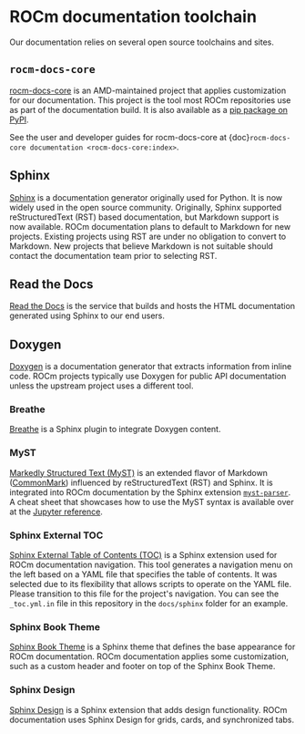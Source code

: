 # ROCm documentation toolchain

Our documentation relies on several open source toolchains and sites.

## `rocm-docs-core`

[rocm-docs-core](https://github.com/RadeonOpenCompute/rocm-docs-core) is an AMD-maintained
project that applies customization for our documentation. This
project is the tool most ROCm repositories use as part of the documentation
build. It is also available as a [pip package on PyPI](https://pypi.org/project/rocm-docs-core/).

See the user and developer guides for rocm-docs-core at {doc}`rocm-docs-core documentation <rocm-docs-core:index>`.

## Sphinx

[Sphinx](https://www.sphinx-doc.org/en/master/) is a documentation generator
originally used for Python. It is now widely used in the open source community.
Originally, Sphinx supported reStructuredText (RST) based documentation, but
Markdown support is now available.
ROCm documentation plans to default to Markdown for new projects.
Existing projects using RST are under no obligation to convert to Markdown. New
projects that believe Markdown is not suitable should contact the documentation
team prior to selecting RST.

## Read the Docs

[Read the Docs](https://docs.readthedocs.io/en/stable/) is the service that builds
and hosts the HTML documentation generated using Sphinx to our end users.

## Doxygen

[Doxygen](https://www.doxygen.nl/) is a documentation generator that extracts
information from inline code.
ROCm projects typically use Doxygen for public API documentation unless the
upstream project uses a different tool.

### Breathe

[Breathe](https://www.breathe-doc.org/) is a Sphinx plugin to integrate Doxygen
content.

### MyST

[Markedly Structured Text (MyST)](https://myst-tools.org/docs/spec) is an extended
flavor of Markdown ([CommonMark](https://commonmark.org/)) influenced by reStructuredText (RST) and Sphinx.
It is integrated into ROCm documentation by the Sphinx extension [`myst-parser`](https://myst-parser.readthedocs.io/en/latest/).
A cheat sheet that showcases how to use the MyST syntax is available over at
the [Jupyter reference](https://jupyterbook.org/en/stable/reference/cheatsheet.html).

### Sphinx External TOC

[Sphinx External Table of Contents (TOC)](https://sphinx-external-toc.readthedocs.io/en/latest/intro.html)
is a Sphinx extension used for ROCm documentation navigation. This tool generates a navigation menu on the left
based on a YAML file that specifies the table of contents.
It was selected due to its flexibility that allows scripts to operate on the
YAML file. Please transition to this file for the project's navigation. You can
see the `_toc.yml.in` file in this repository in the `docs/sphinx` folder for an
example.

### Sphinx Book Theme

[Sphinx Book Theme](https://sphinx-book-theme.readthedocs.io/en/latest/) is a Sphinx theme
that defines the base appearance for ROCm documentation.
ROCm documentation applies some customization,
such as a custom header and footer on top of the Sphinx Book Theme.

### Sphinx Design

[Sphinx Design](https://sphinx-design.readthedocs.io/en/latest/index.html) is a Sphinx extension that adds design
functionality.
ROCm documentation uses Sphinx Design for grids, cards, and synchronized tabs.
